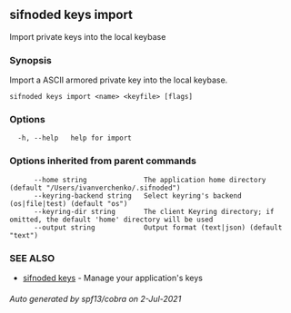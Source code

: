 ## sifnoded keys import

Import private keys into the local keybase

### Synopsis

Import a ASCII armored private key into the local keybase.

```
sifnoded keys import <name> <keyfile> [flags]
```

### Options

```
  -h, --help   help for import
```

### Options inherited from parent commands

```
      --home string              The application home directory (default "/Users/ivanverchenko/.sifnoded")
      --keyring-backend string   Select keyring's backend (os|file|test) (default "os")
      --keyring-dir string       The client Keyring directory; if omitted, the default 'home' directory will be used
      --output string            Output format (text|json) (default "text")
```

### SEE ALSO

* [sifnoded keys](sifnoded_keys.md)	 - Manage your application's keys

###### Auto generated by spf13/cobra on 2-Jul-2021
